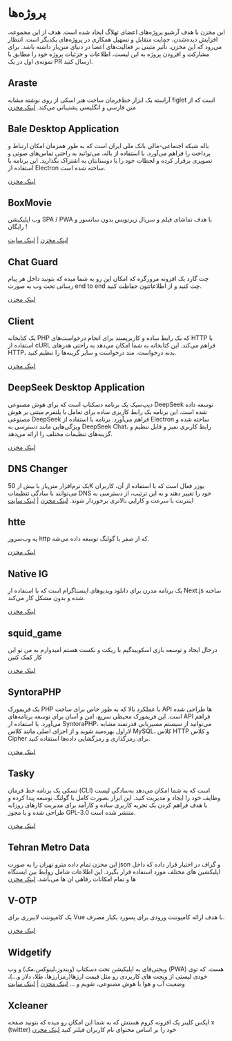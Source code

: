 # پروژه‌ها
این مخزن با هدف آرشیو پروژه‌های اعضای تهلاگ ایجاد شده است. هدف از این مجموعه، افزایش دیده‌شدن، حمایت متقابل و تسهیل همکاری در پروژه‌های یکدیگر است. انتظار می‌رود که این مخزن، تأثیر مثبتی بر فعالیت‌های اعضا در دنیای متن‌باز داشته باشد. برای مشارکت و افزودن پروژه به این لیست، اطلاعات و جزئیات پروژه خود را مطابق با نمونه‌ی اول در یک PR ارسال کنید.

## Araste
آراسته یک ابزار خط‌فرمان ساخت هنر اسکی از روی نوشته مشابه figlet است که از متن فارسی و انگلیسی پشتیبانی می‌کند.
[لینک مخزن](https://github.com/ekm507/araste)

## Bale Desktop Application

باله شبکه اجتماعی-مالی بانک ملی ایران است که به طور همزمان امکان ارتباط و پرداخت را فراهم می‌آورد. با استفاده از باله، می‌توانید به راحتی تماس‌های صوتی و تصویری برقرار کرده و لحظات خود را با دوستانتان به اشتراک بگذارید. این برنامه با استفاده از Electron ساخته شده است.

[لینک مخزن](https://github.com/code3-dev/bale-desktop)
## BoxMovie

وب اپلیکیشن SPA / PWA با هدف تماشای فیلم و سریال زیرنویس بدون سانسور و رایگان !

[لینک مخزن](https://github.com/BoxMovie/BoxMovie.github.io) | [لینک سایت](https://boxmovie.github.io)
## Chat Guard

چت گارد یک افزونه مرورگره که امکان این رو به شما میده که بتونید داخل هر پیام رسانی تحت وب به صورت end to end چت کنید و از اطلاعاتتون حفاظت کنید.

[لینک مخزن](https://github.com/PrivacyForge/ChatGuard)
## Client

یک کتابخانه PHP که یک رابط ساده و کاربرپسند برای انجام درخواست‌های HTTP با استفاده از cURL فراهم می‌کند. این کتابخانه به شما امکان می‌دهد به راحتی هدرهای HTTP، بدنه درخواست، متد درخواست و سایر گزینه‌ها را تنظیم کنید.

[لینک مخزن](https://github.com/httptools/Client)
## DeepSeek Desktop Application

دیپ‌سیک یک برنامه دسکتاپ است که برای هوش مصنوعی DeepSeek توسعه داده شده است. این برنامه یک رابط کاربری ساده برای تعامل با پلتفرم مبتنی بر هوش مصنوعی DeepSeek فراهم می‌آورد. برنامه با استفاده از Electron ساخته شده و ویژگی‌هایی مانند دسترسی به DeepSeek Chat، رابط کاربری تمیز و قابل تنظیم و گزینه‌های تنظیمات مختلف را ارائه می‌دهد.

[لینک مخزن](https://github.com/code3-dev/deepseek-desktop)
## DNS Changer

یک نرم‌افزار متن‌باز با بیش از 50K یوزر فعال است که با استفاده از آن، کاربران می‌توانند با سادگی تنظیمات DNS خود را تغییر دهند و به این ترتیب، از دسترسی به اینترنت با سرعت و کارایی بالاتری برخوردار شوند.
[لینک مخزن](https://github.com/DnsChanger) | [لینک سایت](https://dnschanger.github.io)
## htte

یه وب‌سرور http که از صفر با گولنگ توسعه داده می‌شه.

[لینک مخزن](https://github.com/the-pesar/htte)
## Native IG

یک برنامه مدرن برای دانلود ویدیوهای اینستاگرام است که با استفاده از Next.js ساخته شده و بدون مشکل کار می‌کند.

[لینک مخزن](https://github.com/code3-dev/native-ig)
## squid\_game

درحال ایجاد و توسعه بازی اسکوییدگیم با ریکت و نکست هستم امیدوارم به من تو این کار کمک کنین

[لینک مخزن](https://github.com/mh-morowati/squid_game)
## SyntoraPHP

یک فریمورک PHP با عملکرد بالا که به طور خاص برای ساخت API ها طراحی شده است. این فریمورک محیطی سریع، امن و آسان برای توسعه برنامه‌های API فراهم می‌آورد. با استفاده از SyntoraPHP، می‌توانید از سیستم مسیریابی قدرتمند مشابه لاراول بهره‌مند شوید و از اجزای اصلی مانند کلاس MySQL، کلاس HTTP و کلاس Cipher برای رمزگذاری و رمزگشایی داده‌ها استفاده کنید.

[لینک مخزن](https://github.com/code3-dev/SyntoraPHP)
## Tasky

تسکی یک برنامه خط فرمان (CLI) است که به شما امکان می‌دهد به‌سادگی لیست وظایف خود را ایجاد و مدیریت کنید. این ابزار بصورت کامل با گولنگ توسعه پیدا کرده و با هدف فراهم کردن یک تجربه کاربری ساده و کارآمد برای مدیریت کارهای روزانه طراحی شده و با مجوز GPL-3.0 منتشر شده است.

[لینک مخزن](https://github.com/shahriaarrr/tasky)
## Tehran Metro Data

این مخزن تمام داده مترو تهران را به صورت json و گراف در اختیار قرار داده که داخل اپلیکشین های مختلف مورد استفاده قرار بگیرد.
این اطلاعات شامل روابط بین ایستگاه ها و تمام امکانات رفاهی ان ها می‌باشد.
[لینک مخزن](https://github.com/mostafa-kheibary/tehran-metro-data)
## V-OTP

یک کامپوننت لایبرری برای Vue با هدف ارائه کامپوننت ورودی برای پسورد یکبار مصرف.

[لینک مخزن](https://github.com/Saman-Safaei-Dev/v-otp)
## Widgetify

ویجتی‌فای یه اپلیکیشن تحت دسکتاپ (ویندوز،لینوکس،مک) و وب (PWA) هست. که توی خودی لیستی از ویجت های کاربردی رو مثل قیمت ارزها(رمزارزها، طلا، دلار و...)، وضعیت آب و هوا با هوش مصنوعی، تقویم و ...
[لینک مخزن](https://github.com/widgetify-app/) | [لینک سایت](https://www.widgetify.ir/)
## Xcleaner

ایکس کلینر یک افزونه کروم هستش که به شما این امکان رو میده که بتونید صفحه x (twitter) خود را بر اساس محتوای نام کاربران فیلتر کنید
[لینک مخزن](https://github.com/mostafa-kheibary/xCleaner)
